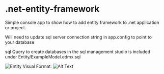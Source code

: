 # .net-entity-framework

Simple console app to show how to add entity framework to .net application or project.

Will need to update sql server connection string in app.config to point to your database 

sql Query to create databases in the sql management studio is included under Entity/ExampleModel.edmx.sql


![Entity Visual](https://www.dropbox.com/s/hh6jsqf5ppalirv/entity.PNG)
Format: ![Alt Text](https://www.dropbox.com/s/hh6jsqf5ppalirv/entity.PNG)
